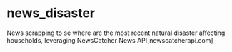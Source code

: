 # news_disaster

News scrapping to se where are the most recent natural disaster affecting households, leveraging NewsCatcher News API[newscatcherapi.com]
